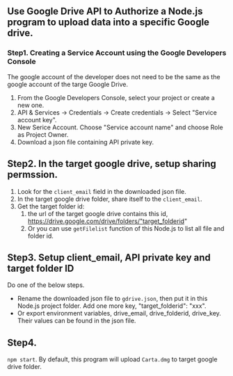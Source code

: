 Use Google Drive API to Authorize a Node.js program to upload data into a specific Google drive.
--
### Step1. Creating a Service Account using the Google Developers Console

The google account of the developer does not need to be the same as the google account of the targe Google Drive.

1. From the Google Developers Console, select your project or create a new one.
2. API & Services -> Credentials -> Create credentials -> Select "Service account key".
3. New Serice Account. Choose "Service account name" and choose Role as Project Owner.
4. Download a json file containing API private key.

## Step2. In the target google drive, setup sharing permssion.   

1. Look for the `client_email` field in the downloaded json file.
2. In the target google drive folder, share itself to the `client_email`.
3. Get the target folder id:
    1. the url of the target google drive contains this id, https://drive.google.com/drive/folders/"target_folderid"
    2. Or you can use `getFilelist` function of this Node.js to list all file and folder id.

## Step3. Setup client_email, API private key and target folder ID  

Do one of the below steps.
* Rename the downloaded json file to `gdrive.json`, then put it in this Node.js project folder. Add one more key, "target_folderid": "xxx".  
* Or export environment variables, drive_email, drive_folderid, drive_key. Their values can be found in the json file.      

## Step4.  

`npm start`. By default, this program will upload `Carta.dmg` to target google drive folder.
